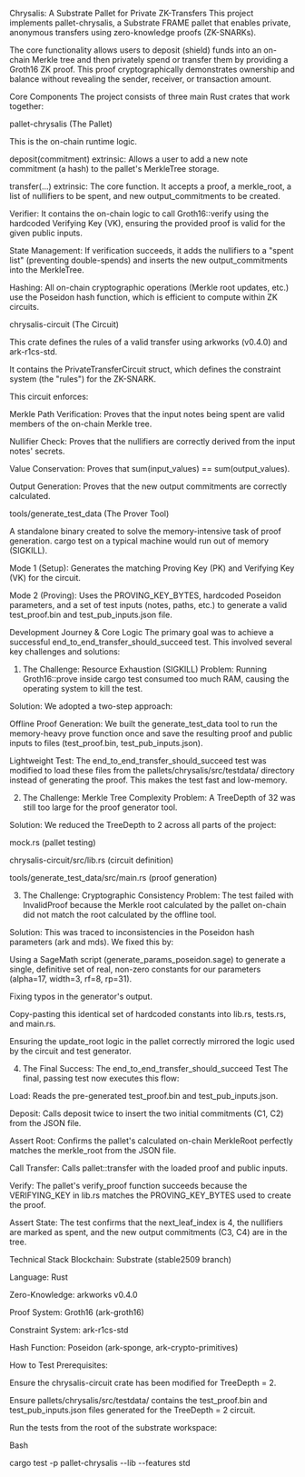 Chrysalis: A Substrate Pallet for Private ZK-Transfers
This project implements pallet-chrysalis, a Substrate FRAME pallet that enables private, anonymous transfers using zero-knowledge proofs (ZK-SNARKs).

The core functionality allows users to deposit (shield) funds into an on-chain Merkle tree and then privately spend or transfer them by providing a Groth16 ZK proof. This proof cryptographically demonstrates ownership and balance without revealing the sender, receiver, or transaction amount.

Core Components
The project consists of three main Rust crates that work together:

pallet-chrysalis (The Pallet)

This is the on-chain runtime logic.

deposit(commitment) extrinsic: Allows a user to add a new note commitment (a hash) to the pallet's MerkleTree storage.

transfer(...) extrinsic: The core function. It accepts a proof, a merkle_root, a list of nullifiers to be spent, and new output_commitments to be created.

Verifier: It contains the on-chain logic to call Groth16::verify using the hardcoded Verifying Key (VK), ensuring the provided proof is valid for the given public inputs.

State Management: If verification succeeds, it adds the nullifiers to a "spent list" (preventing double-spends) and inserts the new output_commitments into the MerkleTree.

Hashing: All on-chain cryptographic operations (Merkle root updates, etc.) use the Poseidon hash function, which is efficient to compute within ZK circuits.

chrysalis-circuit (The Circuit)

This crate defines the rules of a valid transfer using arkworks (v0.4.0) and ark-r1cs-std.

It contains the PrivateTransferCircuit struct, which defines the constraint system (the "rules") for the ZK-SNARK.

This circuit enforces:

Merkle Path Verification: Proves that the input notes being spent are valid members of the on-chain Merkle tree.

Nullifier Check: Proves that the nullifiers are correctly derived from the input notes' secrets.

Value Conservation: Proves that sum(input_values) == sum(output_values).

Output Generation: Proves that the new output commitments are correctly calculated.

tools/generate_test_data (The Prover Tool)

A standalone binary created to solve the memory-intensive task of proof generation. cargo test on a typical machine would run out of memory (SIGKILL).

Mode 1 (Setup): Generates the matching Proving Key (PK) and Verifying Key (VK) for the circuit.

Mode 2 (Proving): Uses the PROVING_KEY_BYTES, hardcoded Poseidon parameters, and a set of test inputs (notes, paths, etc.) to generate a valid test_proof.bin and test_pub_inputs.json file.

Development Journey & Core Logic
The primary goal was to achieve a successful end_to_end_transfer_should_succeed test. This involved several key challenges and solutions:

1. The Challenge: Resource Exhaustion (SIGKILL)
Problem: Running Groth16::prove inside cargo test consumed too much RAM, causing the operating system to kill the test.

Solution: We adopted a two-step approach:

Offline Proof Generation: We built the generate_test_data tool to run the memory-heavy prove function once and save the resulting proof and public inputs to files (test_proof.bin, test_pub_inputs.json).

Lightweight Test: The end_to_end_transfer_should_succeed test was modified to load these files from the pallets/chrysalis/src/testdata/ directory instead of generating the proof. This makes the test fast and low-memory.

2. The Challenge: Merkle Tree Complexity
Problem: A TreeDepth of 32 was still too large for the proof generator tool.

Solution: We reduced the TreeDepth to 2 across all parts of the project:

mock.rs (pallet testing)

chrysalis-circuit/src/lib.rs (circuit definition)

tools/generate_test_data/src/main.rs (proof generation)

3. The Challenge: Cryptographic Consistency
Problem: The test failed with InvalidProof because the Merkle root calculated by the pallet on-chain did not match the root calculated by the offline tool.

Solution: This was traced to inconsistencies in the Poseidon hash parameters (ark and mds). We fixed this by:

Using a SageMath script (generate_params_poseidon.sage) to generate a single, definitive set of real, non-zero constants for our parameters (alpha=17, width=3, rf=8, rp=31).

Fixing typos in the generator's output.

Copy-pasting this identical set of hardcoded constants into lib.rs, tests.rs, and main.rs.

Ensuring the update_root logic in the pallet correctly mirrored the logic used by the circuit and test generator.

4. The Final Success: The end_to_end_transfer_should_succeed Test
The final, passing test now executes this flow:

Load: Reads the pre-generated test_proof.bin and test_pub_inputs.json.

Deposit: Calls deposit twice to insert the two initial commitments (C1, C2) from the JSON file.

Assert Root: Confirms the pallet's calculated on-chain MerkleRoot perfectly matches the merkle_root from the JSON file.

Call Transfer: Calls pallet::transfer with the loaded proof and public inputs.

Verify: The pallet's verify_proof function succeeds because the VERIFYING_KEY in lib.rs matches the PROVING_KEY_BYTES used to create the proof.

Assert State: The test confirms that the next_leaf_index is 4, the nullifiers are marked as spent, and the new output commitments (C3, C4) are in the tree.

Technical Stack
Blockchain: Substrate (stable2509 branch)

Language: Rust

Zero-Knowledge: arkworks v0.4.0

Proof System: Groth16 (ark-groth16)

Constraint System: ark-r1cs-std

Hash Function: Poseidon (ark-sponge, ark-crypto-primitives)

How to Test
Prerequisites:

Ensure the chrysalis-circuit crate has been modified for TreeDepth = 2.

Ensure pallets/chrysalis/src/testdata/ contains the test_proof.bin and test_pub_inputs.json files generated for the TreeDepth = 2 circuit.

Run the tests from the root of the substrate workspace:

Bash

cargo test -p pallet-chrysalis --lib --features std
